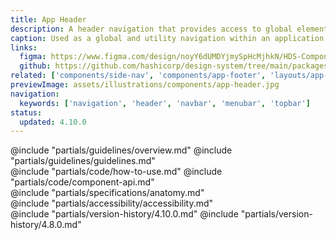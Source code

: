 ```yaml
---
title: App Header
description: A header navigation that provides access to global elements and application utilities.
caption: Used as a global and utility navigation within an application.
links:
  figma: https://www.figma.com/design/noyY6dUMDYjmySpHcMjhkN/HDS-Components?node-id=58460-1572
  github: https://github.com/hashicorp/design-system/tree/main/packages/components/src/components/hds/app-header
related: ['components/side-nav', 'components/app-footer', 'layouts/app-frame']
previewImage: assets/illustrations/components/app-header.jpg
navigation:
  keywords: ['navigation', 'header', 'navbar', 'menubar', 'topbar']
status:
  updated: 4.10.0
---
```


<section data-tab="Guidelines">
  @include "partials/guidelines/overview.md"
  @include "partials/guidelines/guidelines.md"
</section>

<section data-tab="Code">
  @include "partials/code/how-to-use.md"
  @include "partials/code/component-api.md"
</section>

<section data-tab="Specifications">
  @include "partials/specifications/anatomy.md"
</section>

<section data-tab="Accessibility">
  @include "partials/accessibility/accessibility.md"
</section>

<section data-tab="Version history">
  @include "partials/version-history/4.10.0.md"
  @include "partials/version-history/4.8.0.md"
</section>
